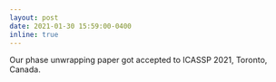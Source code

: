 ```yaml
---
layout: post
date: 2021-01-30 15:59:00-0400
inline: true
---
```


Our phase unwrapping paper got accepted to ICASSP 2021, Toronto, Canada.
